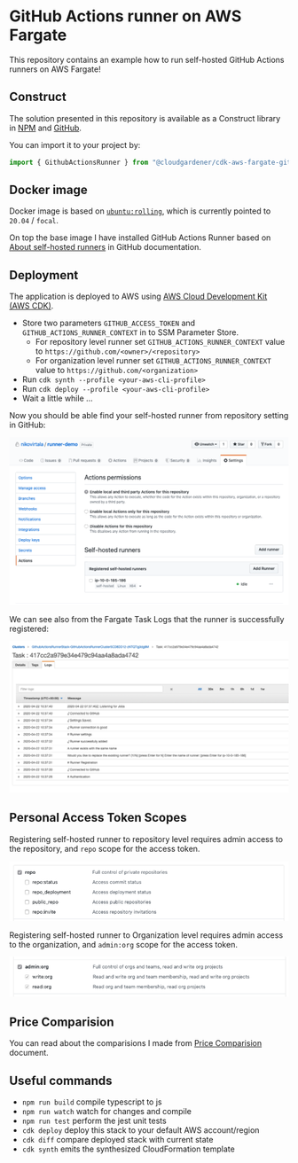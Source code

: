 # GitHub Actions runner on AWS Fargate

This repository contains an example how to run self-hosted GitHub Actions runners on AWS Fargate!

## Construct

The solution presented in this repository is available as a Construct library in [NPM](https://www.npmjs.com/package/@cloudgardener/cdk-aws-fargate-github-actions-runner) and [GitHub](https://github.com/cloudgardener/cdk-aws-fargate-github-actions-runner).

You can import it to your project by:

```ts
import { GithubActionsRunner } from "@cloudgardener/cdk-aws-fargate-github-actions-runner";
```

## Docker image

Docker image is based on [`ubuntu:rolling`](https://hub.docker.com/_/ubuntu), which is currently pointed to `20.04` / `focal`.

On top the base image I have installed GitHub Actions Runner based on [About self-hosted runners](https://help.github.com/en/actions/hosting-your-own-runners/about-self-hosted-runners) in GitHub documentation.

## Deployment

The application is deployed to AWS using [AWS Cloud Development Kit (AWS CDK)](https://docs.aws.amazon.com/cdk/latest/guide/home.html).

- Store two parameters `GITHUB_ACCESS_TOKEN` and `GITHUB_ACTIONS_RUNNER_CONTEXT` in to SSM Parameter Store.
  - For repository level runner set `GITHUB_ACTIONS_RUNNER_CONTEXT` value to `https://github.com/<owner>/<repository>`
  - For organization level runner set `GITHUB_ACTIONS_RUNNER_CONTEXT` value to `https://github.com/<organization>`
- Run `cdk synth --profile <your-aws-cli-profile>`
- Run `cdk deploy --profile <your-aws-cli-profile>`
- Wait a little while ...

Now you should be able find your self-hosted runner from repository setting in GitHub:

![](./self-hosted-runner-in-actions-settings.png "Self-hosted runner in GitHub Actions Settings")

We can see also from the Fargate Task Logs that the runner is successfully registered:

![](./fargate-task-logs-in-aws-console.png "Fargate Task Logs in AWS Console")

## Personal Access Token Scopes

Registering self-hosted runner to repository level requires admin access to the repository, and `repo` scope for the access token.

![](./access-token-repo.png "Settings >>> Developer settings >>> Personal access tokens")

Registering self-hosted runner to Organization level requires admin access to the organization, and `admin:org` scope for the access token.

![](./access-token-admin-org.png "Settings >>> Developer settings >>> Personal access tokens")

## Price Comparision

You can read about the comparisions I made from [Price Comparision](docs/price-comparision.md) document.

## Useful commands

- `npm run build` compile typescript to js
- `npm run watch` watch for changes and compile
- `npm run test` perform the jest unit tests
- `cdk deploy` deploy this stack to your default AWS account/region
- `cdk diff` compare deployed stack with current state
- `cdk synth` emits the synthesized CloudFormation template

